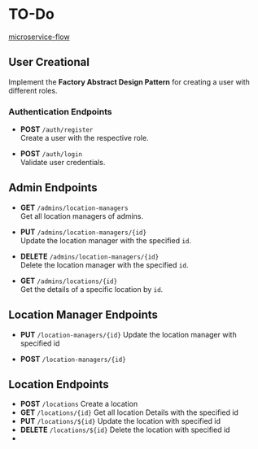 
# TO-Do


  [microservice-flow](https://app.eraser.io/workspace/paH88tq70X1Yss9jXEpb)




## User Creational
Implement the **Factory Abstract Design Pattern** for creating a user with different roles.

### Authentication Endpoints
- **POST** `/auth/register`  
  Create a user with the respective role.

- **POST** `/auth/login`  
  Validate user credentials.

## Admin Endpoints

- **GET** `/admins/location-managers`  
  Get all location managers of admins.

- **PUT** `/admins/location-managers/{id}`  
  Update the location manager with the specified `id`.

- **DELETE** `/admins/location-managers/{id}`  
  Delete the location manager with the specified `id`.

- **GET** `/admins/locations/{id}`  
  Get the details of a specific location by `id`.



## Location Manager Endpoints

- **PUT**  `/location-managers/{id}`  Update the location manager with specified id

- **POST**  `/location-managers/{id}` 


## Location Endpoints

- **POST**  `/locations` Create a location
- **GET**   `/locations/{id}` Get all location Details with the specified id
- **PUT**   `/locations/${id}` Update the location with specified id
- **DELETE** `/locations/${id}` Delete the location with specified id
-
